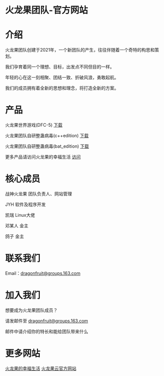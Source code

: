 # 火龙果团队-官方网站

# 介绍
火龙果团队创建于2021年，一个新团队的产生，往往伴随着一个奇特的构思和策划。

我们孕育着同一个理想、目标，出发点不同但目的一样。

年轻的心在这一刻相聚、团结一致、折破风浪，勇敢起航。

我们的成员拥有着全新的思想和理念，将打造全新的方案。
# 产品

火龙果世界游戏(DFC-5)
[下载](DFC5-STABLE-1.0.zip)

火龙果团队自研整蛊病毒(c++edition)
[下载](launchit.zip) 

火龙果团队自研整蛊病毒(bat_edition)
[下载](火龙果团队-自研病毒.zip)

更多产品请访问火龙果的幸福生活
[访问](https://dragonfruitcloud.xyz)

# 核心成员
战神火龙果 团队负责人、网站管理

JYH 软件及程序开发

凯瑞 Linux大佬

邓某人 金主

鸽子 金主

# 联系我们 
Email：dragonfruit@groups.163.com

# 加入我们
想要成为火龙果团队成员？ 

请发邮件至 dragonfruit@groups.163.com

邮件中请介绍你的特长和能给团队带来什么

# 更多网站
[火龙果的幸福生活](https://dragonfruitcloud.xyz)
[火龙果云官方网站](https://pitayacloud.fun)
